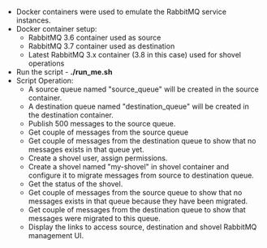 - Docker containers were used to emulate the RabbitMQ service instances.  
- Docker container setup:  
  - RabbitMQ 3.6 container used as source  
  - RabbitMQ 3.7 container used as destination  
  - Latest RabbitMQ 3.x container (3.8 in this case) used for shovel operations  
- Run the script - **./run_me.sh**  
- Script Operation:  
  - A source queue named "source_queue" will be created in the source container.  
  - A destination queue named "destination_queue" will be created in the destination container.  
  - Publish 500 messages to the source queue.  
  - Get couple of messages from the source queue  
  - Get couple of messages from the destination queue  to show that no messages exists in that queue yet.  
  - Create a shovel user, assign permissions.  
  - Create a shovel named "my-shovel" in shovel container and configure it to migrate messages from source to destination queue.  
  - Get the status of the shovel.  
  - Get couple of messages from the source queue to show that no messages exists in that queue because they have been migrated.  
  - Get couple of messages from the destination queue to show that messages were migrated to this queue.  
  - Display the links to access source, destination and shovel RabbitMQ management UI.  
